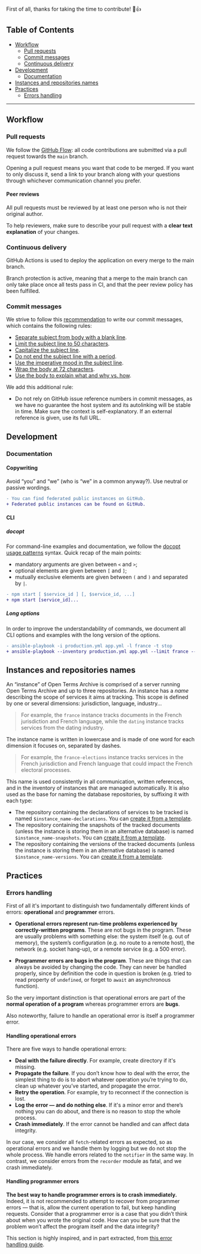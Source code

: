 First of all, thanks for taking the time to contribute! 🎉👍

## Table of Contents

- [Workflow](#workflow)
  - [Pull requests](#pull-requests)
  - [Commit messages](#commit-messages)
  - [Continuous delivery](#continuous-delivery)
- [Development](#development)
  - [Documentation](#documentation)
- [Instances and repositories names](#instances-and-repositories-names)
- [Practices](#practices)
  - [Errors handling](#errors-handling)

---

## Workflow

### Pull requests

We follow the [GitHub Flow](https://guides.github.com/introduction/flow/): all code contributions are submitted via a pull request towards the `main` branch.

Opening a pull request means you want that code to be merged. If you want to only discuss it, send a link to your branch along with your questions through whichever communication channel you prefer.

#### Peer reviews

All pull requests must be reviewed by at least one person who is not their original author.

To help reviewers, make sure to describe your pull request with a **clear text explanation** of your changes.

### Continuous delivery

GitHub Actions is used to deploy the application on every merge to the main branch.

Branch protection is active, meaning that a merge to the main branch can only take place once all tests pass in CI, and that the peer review policy has been fulfilled.

### Commit messages

We strive to follow this [recommendation](https://chris.beams.io/posts/git-commit) to write our commit messages, which contains the following rules:

- [Separate subject from body with a blank line](https://chris.beams.io/posts/git-commit/#separate).
- [Limit the subject line to 50 characters](https://chris.beams.io/posts/git-commit/#limit-50).
- [Capitalize the subject line](https://chris.beams.io/posts/git-commit/#capitalize).
- [Do not end the subject line with a period](https://chris.beams.io/posts/git-commit/#end).
- [Use the imperative mood in the subject line](https://chris.beams.io/posts/git-commit/#imperative).
- [Wrap the body at 72 characters](https://chris.beams.io/posts/git-commit/#wrap-72).
- [Use the body to explain what and why vs. how](https://chris.beams.io/posts/git-commit/#why-not-how).

We add this additional rule:

- Do not rely on GitHub issue reference numbers in commit messages, as we have no guarantee the host system and its autolinking will be stable in time. Make sure the context is self-explanatory. If an external reference is given, use its full URL.

## Development

### Documentation

#### Copywriting

Avoid “you” and “we” (who is “we” in a common anyway?). Use neutral or passive wordings.

```diff
- You can find federated public instances on GitHub.
+ Federated public instances can be found on GitHub.
```

#### CLI

##### docopt

For command-line examples and documentation, we follow the [docopt usage patterns](http://docopt.org) syntax. Quick recap of the main points:

- mandatory arguments are given between `<` and `>`;
- optional elements are given between `[` and `]`;
- mutually exclusive elements are given between `(` and `)` and separated by `|`.

```diff
- npm start [ $service_id ] [, $service_id, ...]
+ npm start [service_id]...
```

##### Long options

In order to improve the understandability of commands, we document all CLI options and examples with the long version of the options.


```diff
- ansible-playbook -i production.yml app.yml -l france -t stop
+ ansible-playbook --inventory production.yml app.yml --limit france --tag stop
```

## Instances and repositories names

An “instance” of Open Terms Archive is comprised of a server running Open Terms Archive and up to three repositories. An instance has a _name_ describing the scope of services it aims at tracking. This scope is defined by one or several dimensions: jurisdiction, language, industry…

> For example, the `france` instance tracks documents in the French jurisdiction and French language, while the `dating` instance tracks services from the dating industry.

The instance name is written in lowercase and is made of one word for each dimension it focuses on, separated by dashes.

> For example, the `france-elections` instance tracks services in the French jurisdiction and French language that could impact the French electoral processes.

This name is used consistently in all communication, written references, and in the inventory of instances that are managed automatically. It is also used as the base for naming the database repositories, by suffixing it with each type:

- The repository containing the declarations of services to be tracked is named `$instance_name-declarations`. You can [create it from a template](https://github.com/OpenTermsArchive/template-declarations/generate).
- The repository containing the snapshots of the tracked documents (unless the instance is storing them in an alternative database) is named `$instance_name-snapshots`. You can [create it from a template](https://github.com/OpenTermsArchive/template-snapshots/generate).
- The repository containing the versions of the tracked documents (unless the instance is storing them in an alternative database) is named `$instance_name-versions`. You can [create it from a template](https://github.com/OpenTermsArchive/template-versions/generate).

## Practices

### Errors handling

First of all it's important to distinguish two fundamentally different kinds of errors: **operational** and **programmer** errors.

- **Operational errors represent run-time problems experienced by correctly-written programs**. These are not bugs in the program. These are usually problems with something else: the system itself (e.g. out of memory), the system’s configuration (e.g. no route to a remote host), the network (e.g. socket hang-up), or a remote service (e.g. a 500 error).

- **Programmer errors are bugs in the program**. These are things that can always be avoided by changing the code. They can never be handled properly, since by definition the code in question is broken (e.g. tried to read property of `undefined`, or forget to `await` an asynchronous function).

So the very important distinction is that operational errors are part of the **normal operation of a program** whereas programmer errors are **bugs**.

Also noteworthy, failure to handle an operational error is itself a programmer error.

#### Handling operational errors

There are five ways to handle operational errors:
- **Deal with the failure directly**. For example, create directory if it's missing.
- **Propagate the failure**. If you don’t know how to deal with the error, the simplest thing to do is to abort whatever operation you’re trying to do, clean up whatever you’ve started, and propagate the error.
- **Retry the operation**. For example, try to reconnect if the connection is lost.
- **Log the error — and do nothing else**. If it's a minor error and there’s nothing you can do about, and there is no reason to stop the whole process.
- **Crash immediately**. If the error cannot be handled and can affect data integrity.

In our case, we consider all `fetch`-related errors as expected, so as operational errors and we handle them by logging but we do not stop the whole process. We handle errors related to the `notifier` in the same way.
In contrast, we consider errors from the `recorder` module as fatal, and we crash immediately.

#### Handling programmer errors

**The best way to handle programmer errors is to crash immediately.** Indeed, it is not recommended to attempt to recover from programmer errors — that is, allow the current operation to fail, but keep handling requests. Consider that a programmer error is a case that you didn’t think about when you wrote the original code. How can you be sure that the problem won’t affect the program itself and the data integrity?

This section is highly inspired, and in part extracted, from [this error handling guide](https://console.joyent.com/node-js/production/design/errors).

